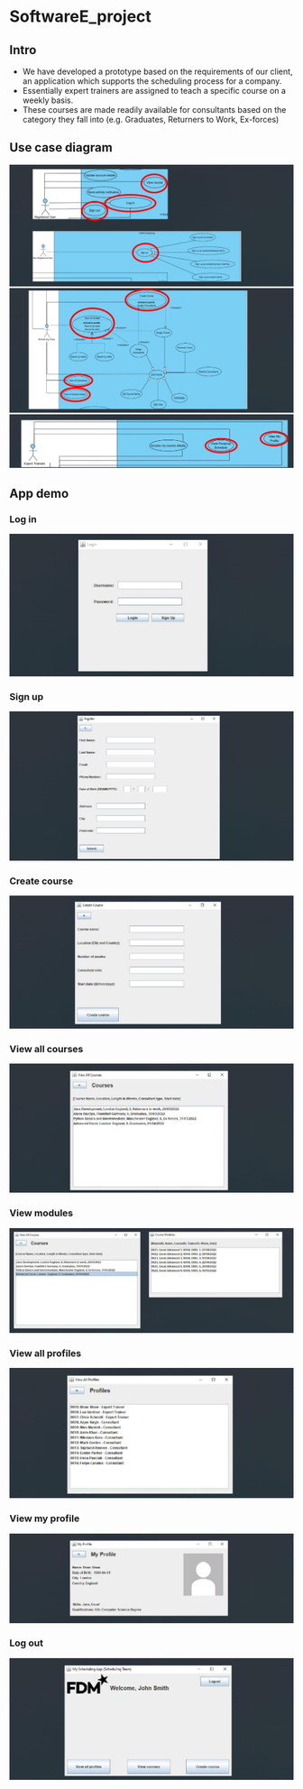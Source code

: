# SoftwareE_project
## Intro
- We have developed a prototype based on the requirements of our client, an application which supports the scheduling process for a company.
- Essentially expert trainers are assigned to teach a specific course on a weekly basis.
- These courses are made readily available for consultants based on the category they fall into (e.g. Graduates, Returners to Work, Ex-forces)

## Use case diagram

![alt text](https://github.com/vi3us/SoftwareE_project/blob/main/images/User%20Case%20images/usercase_1.jpg)
![alt text](https://github.com/vi3us/SoftwareE_project/blob/main/images/User%20Case%20images/usercase_2.jpg)
![alt text](https://github.com/vi3us/SoftwareE_project/blob/main/images/User%20Case%20images/usercase_3.jpg)

## App demo

### Log in
![alt text](https://github.com/vi3us/SoftwareE_project/blob/main/images/App%20Images/login.jpg)

### Sign up
![alt text](https://github.com/vi3us/SoftwareE_project/blob/main/images/App%20Images/signup.jpg)

### Create course
![alt text](https://github.com/vi3us/SoftwareE_project/blob/main/images/App%20Images/create_course.jpg)

### View all courses
![alt text](https://github.com/vi3us/SoftwareE_project/blob/main/images/App%20Images/view_all_courses.jpg)

### View modules
![alt text](https://github.com/vi3us/SoftwareE_project/blob/main/images/App%20Images/view_modules.jpg)

### View all profiles
![alt text](https://github.com/vi3us/SoftwareE_project/blob/main/images/App%20Images/view_all_profiles.jpg)

### View my profile
![alt text](https://github.com/vi3us/SoftwareE_project/blob/main/images/App%20Images/my_profile.jpg)

### Log out
![alt text](https://github.com/vi3us/SoftwareE_project/blob/main/images/App%20Images/log_out.jpg)